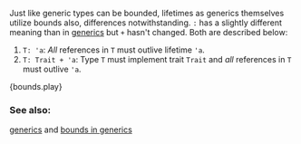 Just like generic types can be bounded, lifetimes as generics themselves
utilize bounds also, differences notwithstanding. `:` has a slightly
different meaning than in [generics][bounds] but `+` hasn't changed. Both
are described below:

1. `T: 'a`: *All* references in `T` must outlive lifetime `'a`.
2. `T: Trait + 'a`: Type `T` must implement trait `Trait` and *all* references
in `T` must outlive `'a`.

{bounds.play}

### See also:

[generics][generics] and [bounds in generics][bounds]

[generics]: /generics.html
[bounds]: /generics/bounds.html
